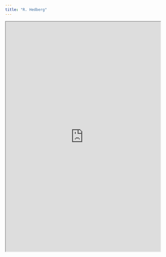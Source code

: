 ```yaml
---
title: "R. Hedberg"
---
```



<iframe height="750" width="100%" src="https://ewelton.github.io/ktest/wiki.html#R.%20Hedberg"></iframe>
